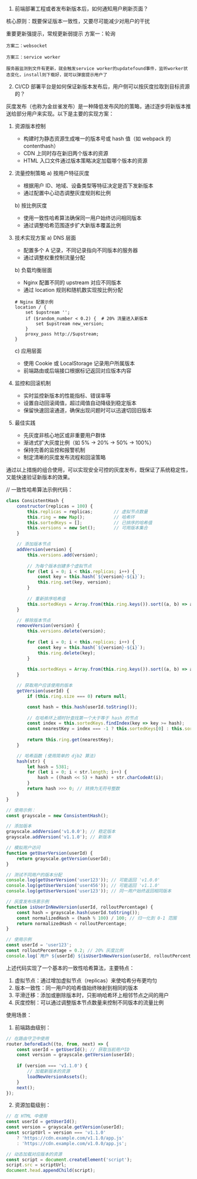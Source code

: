 1. 前端部署工程或者发布新版本后，如何通知用户刷新页面？

核心原则：既要保证版本一致性，又要尽可能减少对用户的干扰

重要更新强提示，常规更新弱提示
    方案一：轮询

    方案二：websocket

    方案三：service worker

    服务器监测到文件有更新，就会触发service worker的updatefound事件，监听worker状态变化，install则下载好，就可以弹窗提示用户了

2. CI/CD 部署平台是如何保证新版本发布后，用户侧可以按灰度拉取到目标资源的？

灰度发布（也称为金丝雀发布）是一种降低发布风险的策略，通过逐步将新版本推送给部分用户来实现。以下是主要的实现方案：

1. 资源版本控制
   - 构建时为静态资源生成唯一的版本号或 hash 值（如 webpack 的 contenthash）
   - CDN 上同时存在新旧两个版本的资源
   - HTML 入口文件通过版本策略决定加载哪个版本的资源

2. 流量控制策略
   a) 按用户特征灰度
      - 根据用户 ID、地域、设备类型等特征决定是否下发新版本
      - 通过配置中心动态调整灰度规则和比例
   
   b) 按比例灰度
      - 使用一致性哈希算法确保同一用户始终访问相同版本
      - 通过调整哈希范围逐步扩大新版本覆盖比例

3. 技术实现方案
   a) DNS 层面
      - 配置多个 A 记录，不同记录指向不同版本的服务器
      - 通过调整权重控制流量分配

   b) 负载均衡层面
      - Nginx 配置不同的 upstream 对应不同版本
      - 通过 location 规则和随机数实现按比例分配
      ```nginx
      # Nginx 配置示例
      location / {
          set $upstream '';
          if ($random_number < 0.2) {  # 20% 流量进入新版本
              set $upstream new_version;
          }
          proxy_pass http://$upstream;
      }
      ```

   c) 应用层面
      - 使用 Cookie 或 LocalStorage 记录用户所属版本
      - 前端路由或后端接口根据标记返回对应版本内容

4. 监控和回滚机制
   - 实时监控新版本的性能指标、错误率等
   - 设置自动回滚阈值，超过阈值自动降级到稳定版本
   - 保留快速回滚通道，确保出现问题时可以迅速切回旧版本

5. 最佳实践
   - 先灰度非核心地区或非重要用户群体
   - 渐进式扩大灰度比例（如 5% -> 20% -> 50% -> 100%）
   - 保持完善的监控和报警机制
   - 制定清晰的灰度发布流程和回滚策略

通过以上措施的组合使用，可以实现安全可控的灰度发布，既保证了系统稳定性，又能快速验证新版本的效果。

// 一致性哈希算法示例代码：
```javascript
class ConsistentHash {
    constructor(replicas = 100) {
        this.replicas = replicas;        // 虚拟节点数量
        this.ring = new Map();           // 哈希环
        this.sortedKeys = [];            // 已排序的哈希值
        this.versions = new Set();       // 可用版本集合
    }

    // 添加版本节点
    addVersion(version) {
        this.versions.add(version);
        
        // 为每个版本创建多个虚拟节点
        for (let i = 0; i < this.replicas; i++) {
            const key = this.hash(`${version}-${i}`);
            this.ring.set(key, version);
        }
        
        // 重新排序哈希值
        this.sortedKeys = Array.from(this.ring.keys()).sort((a, b) => a - b);
    }

    // 移除版本节点
    removeVersion(version) {
        this.versions.delete(version);
        
        for (let i = 0; i < this.replicas; i++) {
            const key = this.hash(`${version}-${i}`);
            this.ring.delete(key);
        }
        
        this.sortedKeys = Array.from(this.ring.keys()).sort((a, b) => a - b);
    }

    // 获取用户应该使用的版本
    getVersion(userId) {
        if (this.ring.size === 0) return null;

        const hash = this.hash(userId.toString());
        
        // 在哈希环上顺时针查找第一个大于等于 hash 的节点
        const index = this.sortedKeys.findIndex(key => key >= hash);
        const nearestKey = index === -1 ? this.sortedKeys[0] : this.sortedKeys[index];
        
        return this.ring.get(nearestKey);
    }

    // 哈希函数 (使用简单的 djb2 算法)
    hash(str) {
        let hash = 5381;
        for (let i = 0; i < str.length; i++) {
            hash = ((hash << 5) + hash) + str.charCodeAt(i);
        }
        return hash >>> 0; // 转换为无符号整数
    }
}

// 使用示例：
const grayscale = new ConsistentHash();

// 添加版本
grayscale.addVersion('v1.0.0'); // 稳定版本
grayscale.addVersion('v1.1.0'); // 新版本

// 模拟用户访问
function getUserVersion(userId) {
    return grayscale.getVersion(userId);
}

// 测试不同用户的版本分配
console.log(getUserVersion('user123')); // 可能返回 'v1.0.0'
console.log(getUserVersion('user456')); // 可能返回 'v1.1.0'
console.log(getUserVersion('user123')); // 同一用户始终返回相同版本

// 灰度发布场景示例
function isUserInNewVersion(userId, rolloutPercentage) {
    const hash = grayscale.hash(userId.toString());
    const normalizedHash = (hash % 100) / 100; // 归一化到 0-1 范围
    return normalizedHash < rolloutPercentage;
}

// 使用示例
const userId = 'user123';
const rolloutPercentage = 0.2; // 20% 灰度比例
console.log(`用户 ${userId} ${isUserInNewVersion(userId, rolloutPercentage) ? '可以' : '不可以'}访问新版本`);
```

上述代码实现了一个基本的一致性哈希算法，主要特点：

1. 虚拟节点：通过增加虚拟节点（replicas）来使哈希分布更均匀
2. 版本一致性：同一用户的哈希值始终映射到相同的版本
3. 平滑迁移：添加或删除版本时，只影响哈希环上相邻节点之间的用户
4. 灰度控制：可以通过调整版本节点数量来控制不同版本的流量比例

使用场景：

1. 前端路由级别：
```javascript
// 在路由守卫中使用
router.beforeEach((to, from, next) => {
    const userId = getUserId(); // 获取当前用户ID
    const version = grayscale.getVersion(userId);
    
    if (version === 'v1.1.0') {
        // 加载新版本的资源
        loadNewVersionAssets();
    }
    next();
});
```

2. 资源加载级别：
```javascript
// 在 HTML 中使用
const userId = getUserId();
const version = grayscale.getVersion(userId);
const scriptUrl = version === 'v1.1.0' 
    ? 'https://cdn.example.com/v1.1.0/app.js'
    : 'https://cdn.example.com/v1.0.0/app.js';

// 动态加载对应版本的资源
const script = document.createElement('script');
script.src = scriptUrl;
document.head.appendChild(script);
```
